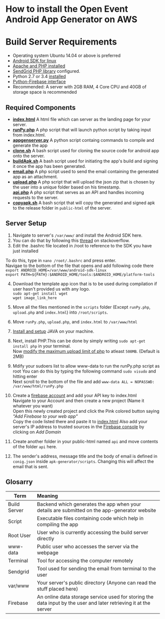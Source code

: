 # How to install the Open Event Android App Generator on AWS

# Build Server Requirements

- Operating system Ubuntu 14.04 or above is preferred
- [Android SDK for linux](http://stackoverflow.com/a/19416222/5471095)
- [Apache and PHP installed](https://www.digitalocean.com/community/tutorials/how-to-install-linux-apache-mysql-php-lamp-stack-on-ubuntu)
- [SendGrid PHP library](https://github.com/sendgrid/sendgrid-php) configured.
- Python 2.7 or 3.4 [installed](http://askubuntu.com/questions/350751/install-and-run-python-3-at-the-same-time-than-python-2)
- [Python-Firebase interface](https://pypi.python.org/pypi/python-firebase/1.2)
- Recommended: A server with 2GB RAM, 4 Core CPU and 40GB of storage space is recommended<br>

## Required Components

- **[index.html](https://github.com/fossasia/open-event-android/blob/master/apk-generator/index.html)** A html file which can server as the landing page for your server.
- **[runPy.php](https://github.com/fossasia/open-event-android/blob/master/apk-generator/scripts/runPy.php)** A php script that will launch python script by taking input from index.html.
- **[appgenserver.py](https://github.com/fossasia/open-event-android/blob/master/apk-generator/scripts/appgenserver.py)** A python script containg commands to compile and generate the app
- **[clone.sh](https://github.com/fossasia/open-event-android/blob/master/apk-generator/scripts/clone.sh)** A bash script used for cloning the source code for android app onto the server.
- **[buildApk.sh](https://github.com/fossasia/open-event-android/blob/master/apk-generator/scripts/buildApk.sh)** A bash script used for initiating the app's build and signing it once the app has been generated.
- **[email.php](https://github.com/fossasia/open-event-android/blob/master/apk-generator/api/email.sh)** A php script used to send the email containing the generated app as an attachment.
- **[upload.php](https://github.com/fossasia/open-event-android/blob/development/apk-generator/scripts/upload.php)** A php script that will upload the json zip that is chosen by the user into a unique folder based on his timestamp.<br>
  **[api.php](https://github.com/fossasia/open-event-android/blob/development/apk-generator/api/api.php)** A php script that serves as an API and handles incoming requests to the server.
- **[copyapk.sh](https://github.com/fossasia/open-event-android/blob/development/apk-generator/scripts/copyApk.sh)** A bash script that will copy the generated and signed apk to the release folder in `public-html` of the server.

## Server Setup

1. Navigate to server's `/var/www/` and install the Android SDK here.
2. You can do that by following this [thread](http://stackoverflow.com/questions/17963508/how-to-install-android-sdk-build-tools-on-the-command-line/) on stackoverflow.
3. Edit the .bashrc file located in /root to reference to the SDK you have just installed

  To do this, type in `nano /root/.bashrc` and press enter.<br>
  Navigae to the bottom of the file that opens and add following code there<br>
  `export ANDROID_HOME=/var/www/android-sdk-linux`<br>
  `export PATH=${PATH}:$ANDROID_HOME/tools:$ANDROID_HOME/platform-tools`

4. Download the template app icon that is to be used during compilation if user hasn't provided us with any logo.<br>
  `sudo apt-get install wget`<br>
  `wget image_link_here`

5. Move all the files mentioned in the `scripts` folder (Except `runPy.php`, `upload.php` and `index.html`) into `/root/scripts`.
6. Move `runPy.php`, `upload.php`, and `index.html` to `/var/www/html`
7. [Install and setup](https://www.digitalocean.com/community/tutorials/how-to-install-java-with-apt-get-on-ubuntu-16-04) JAVA on your machine.
8. Next, install PHP.This can be done by simply writing `sudo apt-get install php` in your terminal.<br>
  Now [modify the maximum upload limit of php](http://stackoverflow.com/questions/2184513/php-change-the-maximum-upload-file-size) to atleast `500MB`. (Default is 2MB)
9. Mdify your sudoers list to allow www-data to run the runPy.php script as root You can do this by typing the following command `sudo visudo` and hitting enter<br>
  Next scroll to the bottom of the file and add `www-data ALL = NOPASSWD: /var/www/html/runPy.php`
10. Create a [firebase account](firebase.google.com) and add your API key to index.html<br>
  Navigate to your Account and then create a new project (Name it whatever you want)<br>
  Open this newly created project and click the Pink colored button saying _"Add Firebase to your web app"_<br>
  Copy the code listed there and paste it to [index.html](https://github.com/fossasia/open-event-android/blob/master/apk-generator/index.html#L76) Also add your server's IP address to trusted sources in the [Firebase console](https://console.firebase.google.com/project/app-generator/authentication/providers) by clicking on _Add Domain_
11. Create another folder in your public-html named `api` and move contents of the folder `api` here.
12. The sender's address, message title and the body of email is defined in `conig.json` inside `apk-generator/scripts`. Changing this will affect the email that is sent.

## Glosarry

Term         | Meaning
------------ | :---------------------------------------------------------------------------------------------------------------
Build Server | Backend which generates the app when your details are submitted on the app-generator website
Script       | Executable files containing code which help in compiling the app
Root User    | User who is currently accessing the build server directly
www-data     | Public user who accesses the server via the webpage
Terminal     | Tool for accessing the computer remotely
Sendgrid     | Tool used for sending the email from terminal to the user
var/www      | Your server's public directory (Anyone can read the stuff placed here)
Firebase     | An online data storage service used for storing the data input by the user and later retrieving it at the server
